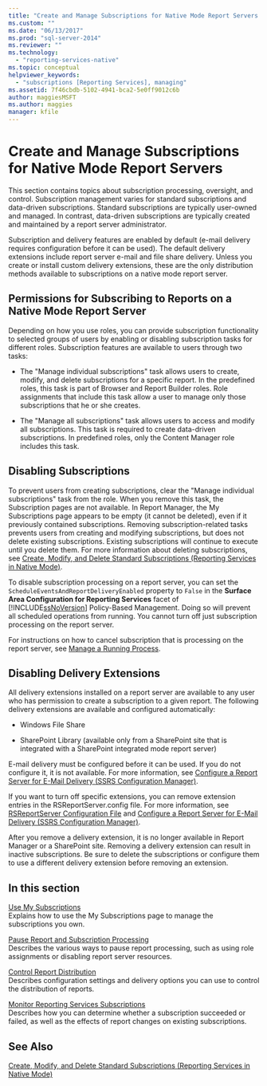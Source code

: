 ```yaml
---
title: "Create and Manage Subscriptions for Native Mode Report Servers | Microsoft Docs"
ms.custom: ""
ms.date: "06/13/2017"
ms.prod: "sql-server-2014"
ms.reviewer: ""
ms.technology: 
  - "reporting-services-native"
ms.topic: conceptual
helpviewer_keywords: 
  - "subscriptions [Reporting Services], managing"
ms.assetid: 7f46cbdb-5102-4941-bca2-5e0ff9012c6b
author: maggiesMSFT
ms.author: maggies
manager: kfile
---
```

# Create and Manage Subscriptions for Native Mode Report Servers
  This section contains topics about subscription processing, oversight, and control. Subscription management varies for standard subscriptions and data-driven subscriptions. Standard subscriptions are typically user-owned and managed. In contrast, data-driven subscriptions are typically created and maintained by a report server administrator.  
  
 Subscription and delivery features are enabled by default (e-mail delivery requires configuration before it can be used). The default delivery extensions include report server e-mail and file share delivery. Unless you create or install custom delivery extensions, these are the only distribution methods available to subscriptions on a native mode report server.  
  
## Permissions for Subscribing to Reports on a Native Mode Report Server  
 Depending on how you use roles, you can provide subscription functionality to selected groups of users by enabling or disabling subscription tasks for different roles. Subscription features are available to users through two tasks:  
  
-   The "Manage individual subscriptions" task allows users to create, modify, and delete subscriptions for a specific report. In the predefined roles, this task is part of Browser and Report Builder roles. Role assignments that include this task allow a user to manage only those subscriptions that he or she creates.  
  
-   The "Manage all subscriptions" task allows users to access and modify all subscriptions. This task is required to create data-driven subscriptions. In predefined roles, only the Content Manager role includes this task.  
  
## Disabling Subscriptions  
 To prevent users from creating subscriptions, clear the "Manage individual subscriptions" task from the role. When you remove this task, the Subscription pages are not available. In Report Manager, the My Subscriptions page appears to be empty (it cannot be deleted), even if it previously contained subscriptions. Removing subscription-related tasks prevents users from creating and modifying subscriptions, but does not delete existing subscriptions. Existing subscriptions will continue to execute until you delete them. For more information about deleting subscriptions, see [Create, Modify, and Delete Standard Subscriptions &#40;Reporting Services in Native Mode&#41;](subscriptions/create-and-manage-subscriptions-for-native-mode-report-servers.md).  
  
 To disable subscription processing on a report server, you can set the `ScheduleEventsAndReportDeliveryEnabled` property to `False` in the **Surface Area Configuration for Reporting Services** facet of [!INCLUDE[ssNoVersion](../includes/ssnoversion-md.md)] Policy-Based Management. Doing so will prevent all scheduled operations from running. You cannot turn off just subscription processing on the report server.  
  
 For instructions on how to cancel subscription that is processing on the report server, see [Manage a Running Process](subscriptions/manage-a-running-process.md).  
  
## Disabling Delivery Extensions  
 All delivery extensions installed on a report server are available to any user who has permission to create a subscription to a given report. The following delivery extensions are available and configured automatically:  
  
-   Windows File Share  
  
-   SharePoint Library (available only from a SharePoint site that is integrated with a  SharePoint integrated mode report server)  
  
 E-mail delivery must be configured before it can be used. If you do not configure it, it is not available. For more information, see [Configure a Report Server for E-Mail Delivery &#40;SSRS Configuration Manager&#41;](../../2014/sql-server/install/configure-a-report-server-for-e-mail-delivery-ssrs-configuration-manager.md).  
  
 If you want to turn off specific extensions, you can remove extension entries in the RSReportServer.config file. For more information, see [RSReportServer Configuration File](report-server/rsreportserver-config-configuration-file.md) and [Configure a Report Server for E-Mail Delivery &#40;SSRS Configuration Manager&#41;](../../2014/sql-server/install/configure-a-report-server-for-e-mail-delivery-ssrs-configuration-manager.md).  
  
 After you remove a delivery extension, it is no longer available in Report Manager or a SharePoint site. Removing a delivery extension can result in inactive subscriptions. Be sure to delete the subscriptions or configure them to use a different delivery extension before removing an extension.  
  
## In this section  
 [Use My Subscriptions](subscriptions/use-my-subscriptions-native-mode-report-server.md)  
 Explains how to use the My Subscriptions page to manage the subscriptions you own.  
  
 [Pause Report and Subscription Processing](subscriptions/disable-or-pause-report-and-subscription-processing.md)  
 Describes the various ways to pause report processing, such as using role assignments or disabling report server resources.  
  
 [Control Report Distribution](../../2014/reporting-services/control-report-distribution.md)  
 Describes configuration settings and delivery options you can use to control the distribution of reports.  
  
 [Monitor Reporting Services Subscriptions](subscriptions/monitor-reporting-services-subscriptions.md)  
 Describes how you can determine whether a subscription succeeded or failed, as well as the effects of report changes on existing subscriptions.  
  
## See Also  
 [Create, Modify, and Delete Standard Subscriptions &#40;Reporting Services in Native Mode&#41;](subscriptions/create-and-manage-subscriptions-for-native-mode-report-servers.md)  
  
  
